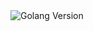 <!-- 
uml code
@startuml classes
package TicketSystem {
    
    class Ticket {
        - match: Match
        - seat: Seat
        + Ticket(match: Match, seat: Seat)
        + getMatch(): Match
        + getSeat(): Seat
    }

    class Match {
        - date: Date
        - teams: String[]
        + Match(date: Date, teams: String[])
        + getDate(): Date
        + getTeams(): String[]
    }

    class Stadium {
        - name: String
        - location: String
        - capacity: int
        + Stadium(name: String, location: String, capacity: int)
        + getName(): String
        + getLocation(): String
        + getCapacity(): int
    }

    class Seat {
        - number: int
        - row: int
        + Seat(number: int, row: int)
        + getNumber(): int
        + getRow(): int
    }
}

package TicketSales {
    class TicketOffice {
        - tickets: List<Ticket>
        + TicketOffice()
        + sellTicket(ticket: Ticket): void
        + refundTicket(ticket: Ticket): void
    }

    class TicketSeller {
        + TicketSeller()
    }

    class TicketManager {
        - ticketScanner: TicketScanner
        + TicketManager(scanner: TicketScanner)
        + scanTicket(ticket: Ticket): void
    }

    class PaymentGateway {
        + PaymentGateway()
    }
}

package AccessControl {
    class TicketScanner {
        + TicketScanner()
        + scanTicket(ticket: Ticket): void
    }
}

Ticket -- Match
Ticket *-- Stadium
Ticket *-- Seat
TicketOffice "1"-- "*" Ticket
TicketOffice o-- TicketSeller
TicketOffice o-- TicketManager
TicketManager -- TicketScanner
PaymentGateway <|-- TicketOffice
@enduml 
-->


<!-- for decode uml - //www.plantuml.com/plantuml/png/bLNDRjD04BxxALOvkQrpu6fLgAX8N5f0f3V4OLXFmghsBjgT44N0kpDs1ZBZ15NnmPM_dvblThhjNI78j1twwZluPzYWUmh-6McrBuI3-ravVdmFfGWnGl8itG3alxNkSVoXu890hLln-nzu8_PQMngbl5BI3TB4rrSYjDmeP-hOu7UbOau6ax83mjQzvRS22M4eN8DoY9lFNrI7G-kZgPbhPr573SUPj9Pv6drCcIucBJFGXUrWyaOOyAz7mNtoG275CvG7tbwWVUj2r6SkrMjTiJafr5Z_RBptx3tEOBa7gVG__bxgCY_9vkCZa9rzEtp5FAaLcjFkP3HsrahTYEWq_wIH19Rwb7Os6MURNGFeiPov1H_Mw-3H9AU9AArx28Lk3xBNgfysrZfZmRwNot6eqOgMe_r8eLFIZEjjx5uKcoEMGRW9PXNunX0Iw8pn4I9in6b7NNc84JC7q9-gWIbGbxDoSn0CNJRRHzWF6EaT4EvWRwQpbCndDlp6UopbFaNAgJSxDWbDLSFK5uQN_WVOBPVojqs-hncG-seW1AhCBztYrOBnnVL26bWsCQStUygQjLHsoqpRRSvE-FONAtJ5wWvZD_xx-0C0 -->

<img src="https://www.plantuml.com/plantuml/svg/bLNDRjD04BxxALOvkQrpu6fLgAX8N5f0f3V4OLXFmghsBjgT44N0kpDs1ZBZ15NnmPM_dvblThhjNI78j1twwZluPzYWUmh-6McrBuI3-ravVdmFfGWnGl8itG3alxNkSVoXu890hLln-nzu8_PQMngbl5BI3TB4rrSYjDmeP-hOu7UbOau6ax83mjQzvRS22M4eN8DoY9lFNrI7G-kZgPbhPr573SUPj9Pv6drCcIucBJFGXUrWyaOOyAz7mNtoG275CvG7tbwWVUj2r6SkrMjTiJafr5Z_RBptx3tEOBa7gVG__bxgCY_9vkCZa9rzEtp5FAaLcjFkP3HsrahTYEWq_wIH19Rwb7Os6MURNGFeiPov1H_Mw-3H9AU9AArx28Lk3xBNgfysrZfZmRwNot6eqOgMe_r8eLFIZEjjx5uKcoEMGRW9PXNunX0Iw8pn4I9in6b7NNc84JC7q9-gWIbGbxDoSn0CNJRRHzWF6EaT4EvWRwQpbCndDlp6UopbFaNAgJSxDWbDLSFK5uQN_WVOBPVojqs-hncG-seW1AhCBztYrOBnnVL26bWsCQStUygQjLHsoqpRRSvE-FONAtJ5wWvZD_xx-0C0" alt="Golang Version">


